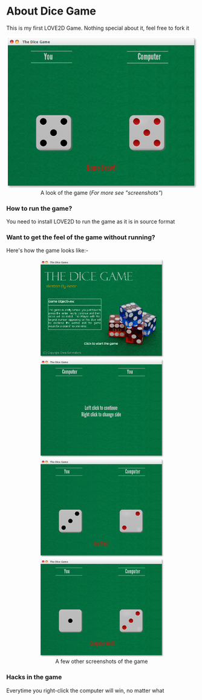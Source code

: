 # About Dice Game
This is my first LOVE2D Game. Nothing special about it, feel free to fork it

<p align="center">
<a href="https://github.com/YoungNeer/dice-game/blob/master/screenshots/4.png"><img src="https://github.com/YoungNeer/dice-game/blob/master/screenshots/4.png"/></a><br>
 <span style="align:center"> A look of the game (<i>For more see "screenshots"</i>)</span>
</p>

### How to run the game?
You need to install LOVE2D to run the game as it is in source format
### Want to get the feel of the game without running?
Here's how the game looks like:-


<p align="center">
<a href="https://github.com/YoungNeer/dice-game/blob/master/screenshots/1.png"><img src="https://github.com/YoungNeer/dice-game/blob/master/screenshots/1.png" width=328 height=260/></a>
  <a href="https://github.com/YoungNeer/dice-game/blob/master/screenshots/2.png"><img src="https://github.com/YoungNeer/dice-game/blob/master/screenshots/2.png" width=328 height=260/></a>
<a href="https://github.com/YoungNeer/dice-game/blob/master/screenshots/3.png"><img src="https://github.com/YoungNeer/dice-game/blob/master/screenshots/3.png" width=328 height=260/></a>
  <a href="https://github.com/YoungNeer/dice-game/blob/master/screenshots/5.png"><img src="https://github.com/YoungNeer/dice-game/blob/master/screenshots/5.png" width=328 height=260/></a><br>
 <span style="align:center">A few other screenshots of the game</span>
</p>

### Hacks in the game
Everytime you right-click the computer will win, no matter what

